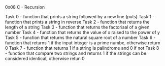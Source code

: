 0x08 C - Recursion

Task 0 - function that prints a string followed by a new line (puts)
Task 1 - function that prints a string in reverse
Task 2 - function that returns the length of a string
Task 3 - function that returns the factoriaal of a given number
Task 4 - function that returns the value of x raised to the power of y
Task 5 - function that returns the natural square root of a number
Task 6 - function that returns 1 if the input integer is a prime numbe, otherwise return 0
Task 7 - function that returns 1 if a string is palindrome and 0 if not
Task 8 - function that compare two strings and returns 1 if the strings can be considered identical, otherwise retun 0
